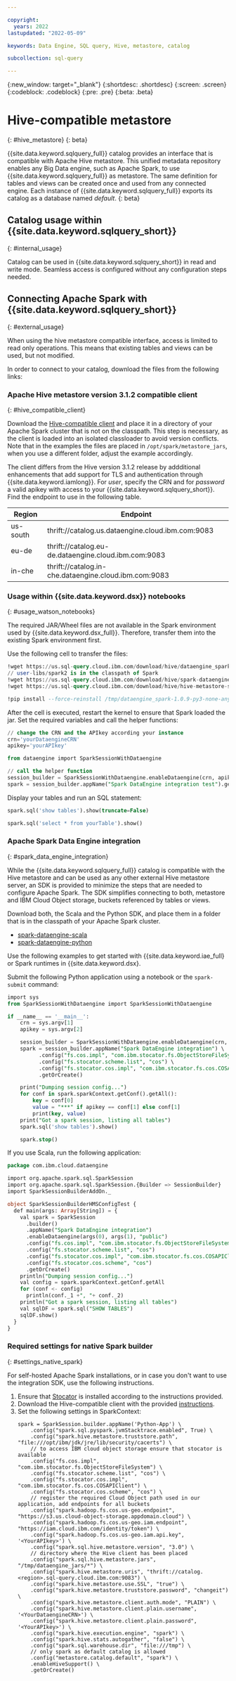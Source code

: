 ```yaml
---

copyright:
  years: 2022
lastupdated: "2022-05-09"

keywords: Data Engine, SQL query, Hive, metastore, catalog

subcollection: sql-query

---
```


{:new_window: target="_blank"}
{:shortdesc: .shortdesc}
{:screen: .screen}
{:codeblock: .codeblock}
{:pre: .pre}
{:beta: .beta}

# Hive-compatible metastore
{: #hive_metastore}
{: beta}

{{site.data.keyword.sqlquery_full}} catalog provides an interface that is compatible with Apache Hive metastore. This unified metadata repository enables any Big Data engine, such as Apache Spark, to use {{site.data.keyword.sqlquery_full}} as metastore. The same definition for tables and views can be created once and used from any connected engine. Each instance of {{site.data.keyword.sqlquery_full}} exports its catalog as a database named *default*.
{: beta}


## Catalog usage within {{site.data.keyword.sqlquery_short}}
{: #internal_usage}

Catalog can be used in {{site.data.keyword.sqlquery_short}} in read and write mode. Seamless access is configured without any configuration steps needed.

## Connecting Apache Spark with {{site.data.keyword.sqlquery_short}}
{: #external_usage}

When using the hive metastore compatible interface, access is limited to read only operations. This means that existing tables and views can be used, but not modified.

In order to connect to your catalog, download the files from the following links:

### Apache Hive metastore version 3.1.2 compatible client
{: #hive_compatible_client}

Download the [Hive-compatible client](https://us.sql-query.cloud.ibm.com/download/hive/hive-metastore-standalone-client-3.1.2-sqlquery.jar) and place it in a directory of your Apache Spark cluster that is not on the classpath. This step is necessary, as the client is loaded into an isolated classloader to avoid version conflicts.
Note that in the examples the files are placed in `/opt/spark/metastore_jars`, when you use a different folder, adjust the example accordingly.

The client differs from the Hive version 3.1.2 release by addditional enhancements that add support for TLS and authentication through {{site.data.keyword.iamlong}}.
For *user*, specify the CRN and for *password* a valid apikey with access to your {{site.data.keyword.sqlquery_short}}. Find the endpoint to use in the following table.

| Region | Endpoint |
|--------|----------|
| us-south | thrift://catalog.us.dataengine.cloud.ibm.com:9083 |
| eu-de | thrift://catalog.eu-de.dataengine.cloud.ibm.com:9083 |
| in-che | thrift://catalog.in-che.dataengine.cloud.ibm.com:9083 |

### Usage within {{site.data.keyword.dsx}} notebooks
{: #usage_watson_notebooks}

The required JAR/Wheel files are not available in the Spark environment used by {{site.data.keyword.dsx_full}}. Therefore, transfer them into the existing Spark environment first.

Use the following cell to transfer the files:

```sql
!wget https://us.sql-query.cloud.ibm.com/download/hive/dataengine_spark-1.0.4-py3-none-any.whl -O /tmp/dataengine_spark-1.0.9-py3-none-any.whl
// user-libs/spark2 is in the classpath of Spark
!wget https://us.sql-query.cloud.ibm.com/download/hive/spark-dataengine-integration-1.0.4.jar -O user-libs/spark2/spark-dataengine-integration-1.0.9.jar
!wget https://us.sql-query.cloud.ibm.com/download/hive/hive-metastore-standalone-client-3.1.2-sqlquery.jar -O  /tmp/hive-metastore-standalone-client-3.1.2-sqlquery.jar

!pip install --force-reinstall /tmp/dataengine_spark-1.0.9-py3-none-any.whl
```

After the cell is executed, restart the kernel to ensure that Spark loaded the jar. Set the required variables and call the helper functions:

```sql
// change the CRN and the APIkey according your instance
crn='yourDataengineCRN'
apikey='yourAPIkey'

from dataengine import SparkSessionWithDataengine

// call the helper function
session_builder = SparkSessionWithDataengine.enableDataengine(crn, apikey, "public", "/tmp/dataengine_jars")
spark = session_builder.appName("Spark DataEngine integration test").getOrCreate()

```

Display your tables and run an SQL statement:

```sql
spark.sql('show tables').show(truncate=False)

spark.sql('select * from yourTable').show()
```

### Apache Spark Data Engine integration
{: #spark_data_engine_integration}

While the {{site.data.keyword.sqlquery_full}} catalog is compatible with the Hive metastore and can be used as any other external Hive metastore server, an SDK is provided to minimize the steps that are needed to configure Apache Spark. The SDK simplifies connecting to both, metastore and IBM Cloud Object storage, buckets referenced by tables or views.

Download both, the Scala and the Python SDK, and place them in a folder that is in the classpath of your Apache Spark cluster.

- [spark-dataengine-scala](https://us.sql-query.cloud.ibm.com/download/hive/spark-dataengine-integration-1.0.9.jar)
- [spark-dataengine-python](https://us.sql-query.cloud.ibm.com/download/hive/dataengine_spark-1.0.9-py3-none-any.whl)

Use the following examples to get started with {{site.data.keyword.iae_full} or Spark runtimes in {{site.data.keyword.dsx}.

Submit the following Python application using a notebook or the `spark-submit` command:

```sql
import sys
from SparkSessionWithDataengine import SparkSessionWithDataengine

if __name__ == '__main__':
    crn = sys.argv[1]
    apikey = sys.argv[2]

    session_builder = SparkSessionWithDataengine.enableDataengine(crn, apikey, "public", "/opt/spark/metastore_jars")
    spark = session_builder.appName("Spark DataEngine integration") \
          .config("fs.cos.impl", "com.ibm.stocator.fs.ObjectStoreFileSystem") \
          .config("fs.stocator.scheme.list", "cos") \
          .config("fs.stocator.cos.impl", "com.ibm.stocator.fs.cos.COSAPIClient") \
          .getOrCreate()

    print("Dumping session config...")
    for conf in spark.sparkContext.getConf().getAll():
        key = conf[0]
        value = "***" if apikey == conf[1] else conf[1]
        print(key, value)
    print("Got a spark session, listing all tables")
    spark.sql('show tables').show()

    spark.stop()
```

If you use Scala, run the following application:

```sql
package com.ibm.cloud.dataengine

import org.apache.spark.sql.SparkSession
import org.apache.spark.sql.SparkSession.{Builder => SessionBuilder}
import SparkSessionBuilderAddOn._

object SparkSessionBuilderHMSConfigTest {
  def main(args: Array[String]) = {
    val spark = SparkSession
      .builder()
      .appName("Spark DataEngine integration")
      .enableDataengine(args(0), args(1), "public")
      .config("fs.cos.impl", "com.ibm.stocator.fs.ObjectStoreFileSystem")
      .config("fs.stocator.scheme.list", "cos")
      .config("fs.stocator.cos.impl", "com.ibm.stocator.fs.cos.COSAPIClient")
      .config("fs.stocator.cos.scheme", "cos")
      .getOrCreate()
    println("Dumping session config...")
    val config = spark.sparkContext.getConf.getAll
    for (conf <- config)
      println(conf._1 +", "+ conf._2)
    println("Got a spark session, listing all tables")
    val sqlDF = spark.sql("SHOW TABLES")
    sqlDF.show()
  }
}
```

### Required settings for native Spark builder
{: #settings_native_spark}

For self-hosted Apache Spark installations, or in case you don't want to use the integration SDK, use the following instructions.

1.  Ensure that [Stocator](https://github.com/CODAIT/stocator) is installed according to the instructions provided.
2.  Download the Hive-compatible client with the provided [instructions](#apache-hive-metastore-3.1.2-compatible-client).
3.  Set the following settings in SparkContext: 
    ```
    spark = SparkSession.builder.appName('Python-App') \
        .config("spark.sql.pyspark.jvmStacktrace.enabled", True) \
        .config("spark.hive.metastore.truststore.path", "file:///opt/ibm/jdk/jre/lib/security/cacerts") \
        // to access IBM cloud object storage ensure that stocator is available
        .config("fs.cos.impl", "com.ibm.stocator.fs.ObjectStoreFileSystem") \
        .config("fs.stocator.scheme.list", "cos") \
        .config("fs.stocator.cos.impl", "com.ibm.stocator.fs.cos.COSAPIClient") \
        .config("fs.stocator.cos.scheme", "cos") \
        // register the required Cloud Object path used in our application, add endpoints for all buckets
        .config("spark.hadoop.fs.cos.us-geo.endpoint", "https://s3.us.cloud-object-storage.appdomain.cloud") \
        .config("spark.hadoop.fs.cos.us-geo.iam.endpoint", "https://iam.cloud.ibm.com/identity/token") \
        .config("spark.hadoop.fs.cos.us-geo.iam.api.key", '<YourAPIkey>') \
        .config("spark.sql.hive.metastore.version", "3.0") \
        // directory where the Hive client has been placed
        .config("spark.sql.hive.metastore.jars", "/tmp/dataengine_jars/*") \
        .config("spark.hive.metastore.uris", "thrift://catalog.<region>.sql-query.cloud.ibm.com:9083") \
        .config("spark.hive.metastore.use.SSL", "true") \
        .config("spark.hive.metastore.truststore.password", "changeit") \
        .config("spark.hive.metastore.client.auth.mode", "PLAIN") \
        .config("spark.hive.metastore.client.plain.username", '<YourDataengineCRN>') \
        .config("spark.hive.metastore.client.plain.password", '<YourAPIkey>') \
        .config("spark.hive.execution.engine", "spark") \
        .config("spark.hive.stats.autogather", "false") \
        .config("spark.sql.warehouse.dir", "file:///tmp") \
        // only spark as default catalog is allowed
        .config("metastore.catalog.default", "spark") \
        .enableHiveSupport() \
        .getOrCreate()

    ```
